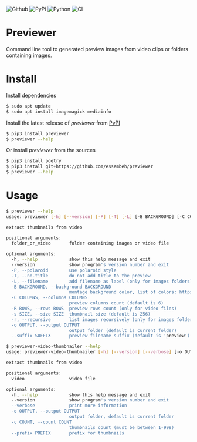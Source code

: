 ![Github](https://img.shields.io/github/tag/essembeh/previewer.svg)
![PyPi](https://img.shields.io/pypi/v/previewer.svg)
![Python](https://img.shields.io/pypi/pyversions/previewer.svg)
![CI](https://github.com/essembeh/previewer/actions/workflows/poetry.yml/badge.svg)

# Previewer

Command line tool to generated preview images from video clips or folders containing images.

# Install

Install dependencies

```sh
$ sudo apt update
$ sudo apt install imagemagick mediainfo
```

Install the latest release of _previewer_ from [PyPI](https://pypi.org/project/previewer/)

```sh
$ pip3 install previewer
$ previewer --help
```

Or install _previewer_ from the sources

```sh
$ pip3 install poetry
$ pip3 install git+https://github.com/essembeh/previewer
$ previewer --help
```

# Usage

```sh
$ previewer --help
usage: previewer [-h] [--version] [-P] [-T] [-L] [-B BACKGROUND] [-C COLUMNS] [-R ROWS] [-s SIZE] [-r] [-o OUTPUT] [--suffix SUFFIX] folder_or_video [folder_or_video ...]

extract thumbnails from video

positional arguments:
  folder_or_video       folder containing images or video file

optional arguments:
  -h, --help            show this help message and exit
  --version             show program's version number and exit
  -P, --polaroid        use polaroid style
  -T, --no-title        do not add title to the preview
  -L, --filename        add filename as label (only for images folders)
  -B BACKGROUND, --background BACKGROUND
                        montage background color, list of colors: https://imagemagick.org/script/color.php
  -C COLUMNS, --columns COLUMNS
                        preview columns count (default is 6)
  -R ROWS, --rows ROWS  preview rows count (only for video files)
  -s SIZE, --size SIZE  thumbnail size (default is 256)
  -r, --recursive       list images recursively (only for images folders)
  -o OUTPUT, --output OUTPUT
                        output folder (default is current folder)
  --suffix SUFFIX       preview filename suffix (default is 'preview')
```

```sh
$ previewer-video-thumbnailer --help
usage: previewer-video-thumbnailer [-h] [--version] [--verbose] [-o OUTPUT] -c COUNT [--prefix PREFIX] video

extract thumbnails from video

positional arguments:
  video                 video file

optional arguments:
  -h, --help            show this help message and exit
  --version             show program's version number and exit
  --verbose             print more information
  -o OUTPUT, --output OUTPUT
                        output folder, default is current folder
  -c COUNT, --count COUNT
                        thumbnails count (must be between 1-999)
  --prefix PREFIX       prefix for thumbnails
```
